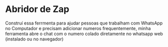 # Abridor de Zap
 Construí essa ferrmenta para ajudar pessoas que trabalham com WhatsApp no Computador e precisam adicionar numeros frequentemente, minha ferramenta abre o chat com o numero colado diretamente no whatsapp web (instalado ou no navegador)
